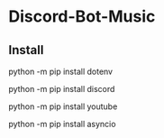 # Discord-Bot-Music
## Install
python -m pip install dotenv

python -m pip install discord

python -m pip install youtube

python -m pip install asyncio



